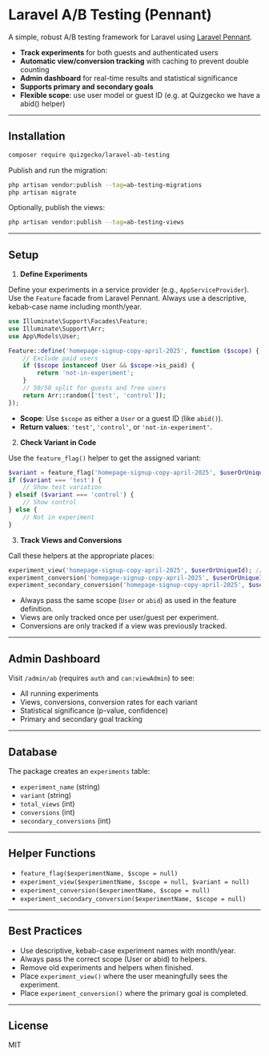 # Laravel A/B Testing (Pennant)

A simple, robust A/B testing framework for Laravel using [Laravel Pennant](https://laravel.com/docs/10.x/pennant).

- **Track experiments** for both guests and authenticated users
- **Automatic view/conversion tracking** with caching to prevent double counting
- **Admin dashboard** for real-time results and statistical significance
- **Supports primary and secondary goals**
- **Flexible scope**: use user model or guest ID (e.g. at Quizgecko we have a abid() helper)

---

## Installation

```bash
composer require quizgecko/laravel-ab-testing
```

Publish and run the migration:

```bash
php artisan vendor:publish --tag=ab-testing-migrations
php artisan migrate
```

Optionally, publish the views:

```bash
php artisan vendor:publish --tag=ab-testing-views
```

---

## Setup

1. **Define Experiments**

Define your experiments in a service provider (e.g., `AppServiceProvider`). Use the `Feature` facade from Laravel Pennant. Always use a descriptive, kebab-case name including month/year.

```php
use Illuminate\Support\Facades\Feature;
use Illuminate\Support\Arr;
use App\Models\User;

Feature::define('homepage-signup-copy-april-2025', function ($scope) {
    // Exclude paid users
    if ($scope instanceof User && $scope->is_paid) {
        return 'not-in-experiment';
    }
    // 50/50 split for guests and free users
    return Arr::random(['test', 'control']);
});
```

- **Scope**: Use `$scope` as either a `User` or a guest ID (like `abid()`).
- **Return values**: `'test'`, `'control'`, or `'not-in-experiment'`.

2. **Check Variant in Code**

Use the `feature_flag()` helper to get the assigned variant:

```php
$variant = feature_flag('homepage-signup-copy-april-2025', $userOrUniqueId);
if ($variant === 'test') {
    // Show test variation
} elseif ($variant === 'control') {
    // Show control
} else {
    // Not in experiment
}
```

3. **Track Views and Conversions**

Call these helpers at the appropriate places:

```php
experiment_view('homepage-signup-copy-april-2025', $userOrUniqueId); // When user sees the experiment
experiment_conversion('homepage-signup-copy-april-2025', $userOrUniqueId); // When user completes the primary goal
experiment_secondary_conversion('homepage-signup-copy-april-2025', $userOrUniqueId); // For secondary goals
```

- Always pass the same scope (`User` or `abid`) as used in the feature definition.
- Views are only tracked once per user/guest per experiment.
- Conversions are only tracked if a view was previously tracked.

---

## Admin Dashboard

Visit `/admin/ab` (requires `auth` and `can:viewAdmin`) to see:

- All running experiments
- Views, conversions, conversion rates for each variant
- Statistical significance (p-value, confidence)
- Primary and secondary goal tracking

---

## Database

The package creates an `experiments` table:

- `experiment_name` (string)
- `variant` (string)
- `total_views` (int)
- `conversions` (int)
- `secondary_conversions` (int)

---

## Helper Functions

- `feature_flag($experimentName, $scope = null)`
- `experiment_view($experimentName, $scope = null, $variant = null)`
- `experiment_conversion($experimentName, $scope = null)`
- `experiment_secondary_conversion($experimentName, $scope = null)`

---

## Best Practices

- Use descriptive, kebab-case experiment names with month/year.
- Always pass the correct scope (User or abid) to helpers.
- Remove old experiments and helpers when finished.
- Place `experiment_view()` where the user meaningfully sees the experiment.
- Place `experiment_conversion()` where the primary goal is completed.

---

## License

MIT
